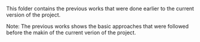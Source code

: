 This folder contains the previous works that were done earlier to the current version of the project. 

Note: The previous works shows the basic approaches that were followed before the makin of the current verion of the project.

